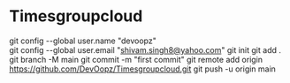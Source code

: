 ﻿# Timesgroupcloud <br>
git config --global user.name "devoopz" <br>
git config --global user.email "shivam.singh8@yahoo.com"
git init 
git add .
git branch -M main 
git commit -m "first commit"
git remote add origin https://github.com/DevOopz/Timesgroupcloud.git
git push -u origin main
